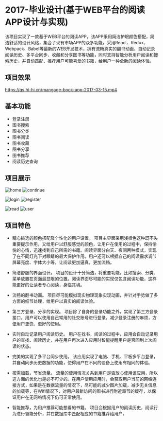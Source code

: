 # 2017-毕业设计(基于WEB平台的阅读APP设计与实现)

该项目实现了一款基于WEB平台的阅读APP，该APP采用简洁护眼颜色搭配，简洁舒适的设计风格，集合了现有市场APP的众多功能，采用React、Redux、Webpack、Babel等最新的WEB开发技术，拥有流畅真实的翻书动画、自动记录阅读历史、多平台同步、收藏和分享图书等功能，同时支持智能分析用户阅读和搜索历史，并自动匹配、推荐用户可能喜爱的书籍，给用户一种全新的阅读体验。

## 项目效果
https://qs.hi-hi.cn/mangage-book-app-2017-03-15.mp4

## 基本功能

- 登录注册
- 图书搜索
- 图书分类
- 图书阅读
- 图书收藏
- 图书分享
- 图书推荐
- 阅读历史查询

## 项目展示

![home](https://raw.githubusercontent.com/caohuilin/GraduationDesign/master/doc/images/home.png)        ![continue](https://raw.githubusercontent.com/caohuilin/GraduationDesign/master/doc/images/continueNote.png)

![login](https://raw.githubusercontent.com/caohuilin/GraduationDesign/master/doc/images/login.png)      ![register](https://raw.githubusercontent.com/caohuilin/GraduationDesign/master/doc/images/register.png)

![read](https://raw.githubusercontent.com/caohuilin/GraduationDesign/master/doc/images/read.png)        ![user](https://raw.githubusercontent.com/caohuilin/GraduationDesign/master/doc/images/user.png)

## 项目特色

- 精心挑选的颜色搭配及个性化的用户设置。
项目主界面采用浅橙色这种既不失重要提示作用，又给用户以舒服感觉的颜色，让用户在使用的过程中，保持愉悦的心情，迅速找到自己所需的书籍。阅读界面分白天、夜间两种模式，实现了在不同灯光下对眼睛的最大保护作用。用户还可以根据自己的阅读需求调节屏幕亮度、字体大小等，让阅读更加逼真，更加流畅。

- 简洁舒服的界面设计。
项目的设计十分简洁，将重要功能，比如搜索、分类、菜单放置在页面最显眼的位置。阅读界面尽可能的实现仅包含阅读功能，这样能更好的让读者专心阅读，身临其境。

- 流畅的翻书动画。
项目尽可能模拟现实物理现象实现动画，并针对手势做了多方面的细节处理，给用户以真实的阅读体验。

- 第三方登录、分享的实现。
项目除了自身的登录功能之外，实现了第三方登录接口，用户可以使用自己常用的社交账号进行登录，减少登录注册的麻烦，方便用户更快、更好的使用。

- 实时自动记录用户阅读历史。
用户在找书，阅读的过程中，应用会自动记录用户的查找、阅读历史，并在用户再次进入应用时智能提醒用户是否回到上次阅读的状态。

- 完美的实现了多平台同步使用。
该应用实现了电脑、手机、平板多平台登录，并自动同步历史数据的功能，使得用户在不同的设备上使用有相同的体验。

-	按需加载，节省流量。
流量的使用情况关系到用户是否放心使用该应用，所以这方面的优化也是必不可少的。在用户使用应用时，会获取用户当前的网络连接方式，如果是在数据流量的情况下，尽可能的减少图片加载，减少无关信息的加载等，在Wifi情况下，对用户最新访问的图书进行附近章节的缓存，以保证用户在无网络情况下仍可正常使用。

-	智能推荐，为用户推荐可能想看的书籍。
项目会根据用户的阅读历史，阅读行为进行智能分析，并在数据库中匹配相应的书籍推荐给用户。

